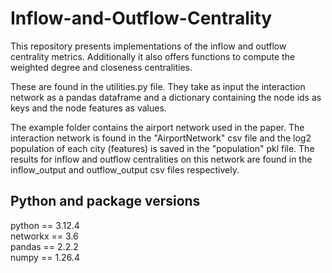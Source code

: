 # Inflow-and-Outflow-Centrality

This repository presents implementations of the inflow and outflow centrality metrics. Additionally it also offers functions to compute the weighted degree and closeness centralities.

These are found in the utilities.py file. They take as input the interaction network as a pandas dataframe and a dictionary containing the node ids as keys and the node features as values.

The example folder contains the airport network used in the paper. The interaction network is found in the "AirportNetwork" csv file and the log2 population of each city (features) is saved in the "population" pkl file. The results for inflow and outflow centralities on this network are found in the inflow_output and outflow_output csv files respectively.

## Python and package versions
python == 3.12.4  
networkx == 3.6  
pandas == 2.2.2  
numpy == 1.26.4   
